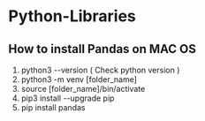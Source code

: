 # Python-Libraries

## How to install Pandas on MAC OS
  1. python3 --version ( Check python version )
  2. python3 -m venv [folder_name]
  3. source [folder_name]/bin/activate
  4. pip3 install --upgrade pip
  5. pip install pandas


